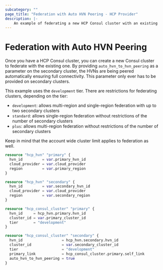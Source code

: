 ```yaml
---
subcategory: ""
page_title: "Federation with Auto HVN Peering - HCP Provider"
description: |-
    An example of federating a new HCP Consul cluster with an existing one via auto peering.
---
```


# Federation with Auto HVN Peering

Once you have a HCP Consul cluster, you can create a new Consul cluster to federate with the existing one.
By providing `auto_hvn_to_hvn_peering` as a parameter on the secondary cluster, the HVNs are being peered
automatically ensuring full connectivity. This parameter only ever has to be provided on secondary clusters.

This example uses the `development` tier. There are restrictions for federating clusters, depending on the tier:

* `development`: allows multi-region and single-region federation with up to two secondary clusters
* `standard`: allows single-region federation without restrictions of the number of secondary clusters
* `plus`: allows multi-region federation without restrictions of the number of secondary clusters

Keep in mind that the account wide cluster limit applies to federation as well.

```terraform
resource "hcp_hvn" "primary" {
  hvn_id         = var.primary_hvn_id
  cloud_provider = var.cloud_provider
  region         = var.primary_region
}

resource "hcp_hvn" "secondary" {
  hvn_id         = var.secondary_hvn_id
  cloud_provider = var.cloud_provider
  region         = var.secondary_region
}

resource "hcp_consul_cluster" "primary" {
  hvn_id     = hcp_hvn.primary.hvn_id
  cluster_id = var.primary_cluster_id
  tier       = "development"
}

resource "hcp_consul_cluster" "secondary" {
  hvn_id                  = hcp_hvn.secondary.hvn_id
  cluster_id              = var.secondary_cluster_id
  tier                    = "development"
  primary_link            = hcp_consul_cluster.primary.self_link
  auto_hvn_to_hvn_peering = true
}
```
